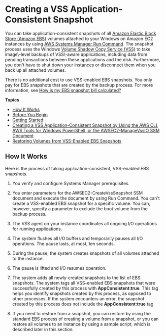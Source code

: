 # Creating a VSS Application\-Consistent Snapshot<a name="application-consistent-snapshots"></a>

You can take application\-consistent snapshots of all [Amazon Elastic Block Store \(Amazon EBS\)](https://docs.aws.amazon.com/AWSEC2/latest/WindowsGuide/EBSVolumes.html) volumes attached to your Windows on Amazon EC2 instances by using [AWS Systems Manager Run Command](https://docs.aws.amazon.com/systems-manager/latest/userguide/execute-remote-commands.html)\. The snapshot process uses the Windows [Volume Shadow Copy Service \(VSS\)](https://technet.microsoft.com/en-us/library/ee923636(v=ws.10).aspx) to take image\-level backups of VSS\-aware applications, including data from pending transactions between these applications and the disk\. Furthermore, you don't have to shut down your instances or disconnect them when you back up all attached volumes\. 

There is no additional cost to use VSS\-enabled EBS snapshots\. You only pay for EBS snapshots that are created by the backup process\. For more information, see [How is my EBS snapshot bill calculated?](https://aws.amazon.com/premiumsupport/knowledge-center/ebs-snapshot-billing/)

**Topics**
+ [How It Works](#application-consistent-snapshots-how)
+ [Before You Begin](application-consistent-snapshots-prereqs.md)
+ [Getting Started](application-consistent-snapshots-getting-started.md)
+ [Creating a VSS Application\-Consistent Snapshot by Using the AWS CLI, AWS Tools for Windows PowerShell, or the AWSEC2\-ManageVssIO SSM Document](application-consistent-snapshots-creating-commands.md)
+ [Restoring Volumes from VSS\-Enabled EBS Snapshots](application-consistent-snapshots-restore.md)

## How It Works<a name="application-consistent-snapshots-how"></a>

Here is the process of taking application\-consistent, VSS\-enabled EBS snapshots\.

1. You verify and configure Systems Manager prerequisites\.

1. You enter parameters for the AWSEC2\-CreateVssSnapshot SSM document and execute the document by using Run Command\. You can't create a VSS\-enabled EBS snapshot for a specific volume\. You can, however, specify a parameter to exclude the boot volume from the backup process\.

1. The VSS agent on your instance coordinates all ongoing I/O operations for running applications\. 

1. The system flushes all I/O buffers and temporarily pauses all I/O operations\. The pause lasts, at most, ten seconds\.

1. During the pause, the system creates snapshots of all volumes attached to the instance\.

1. The pause is lifted and I/O resumes operation\. 

1. The system adds all newly\-created snapshots to the list of EBS snapshots\. The system tags all VSS\-enabled EBS snapshots that were successfully created by this process with **AppConsistent:true**\. This tag helps you identify snapshots created by this process, as opposed to other processes\. If the system encounters an error, the snapshot created by this process does not include the **AppConsistent:true** tag\.

1. If you need to restore from a snapshot, you can restore by using the standard EBS process of creating a volume from a snapshot, or you can restore all volumes to an instance by using a sample script, which is described later in this section\. 